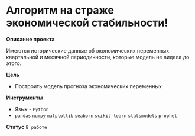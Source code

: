 # Алгоритм на страже экономической стабильности!

**Описание проекта**

Имеются исторические данные об экономических переменных квартальной и месячной периодичности, которые модель не видела до этого.

**Цель**

- Построить модель прогноза экономических переменных

**Инструменты**
- Язык - `Python`
- `pandas` `numpy` `matplotlib` `seaborn` `scikit-learn` `statsmodels` `prophet`

**Статус**
`В работе`
